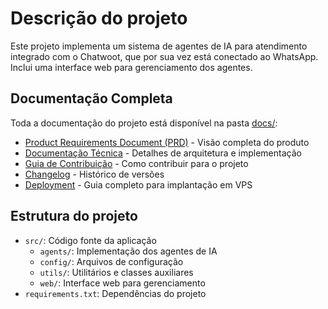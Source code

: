 # Descrição do projeto
Este projeto implementa um sistema de agentes de IA para atendimento integrado com o Chatwoot, que por sua vez está conectado ao WhatsApp. Inclui uma interface web para gerenciamento dos agentes.

## Documentação Completa
Toda a documentação do projeto está disponível na pasta [docs/](docs/):

- [Product Requirements Document (PRD)](docs/PRD.md) - Visão completa do produto
- [Documentação Técnica](docs/technical.md) - Detalhes de arquitetura e implementação
- [Guia de Contribuição](docs/contributing.md) - Como contribuir para o projeto
- [Changelog](docs/CHANGELOG.md) - Histórico de versões
- [Deployment](docs/deployment.md) - Guia completo para implantação em VPS

## Estrutura do projeto
- `src/`: Código fonte da aplicação
  - `agents/`: Implementação dos agentes de IA
  - `config/`: Arquivos de configuração
  - `utils/`: Utilitários e classes auxiliares
  - `web/`: Interface web para gerenciamento
- `requirements.txt`: Dependências do projeto